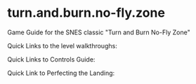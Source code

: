 # turn.and.burn.no-fly.zone
Game Guide for the SNES classic "Turn and Burn No-Fly Zone"

Quick Links to the level walkthroughs:

Quick Links to Controls Guide:

Quick Link to Perfecting the Landing: 
